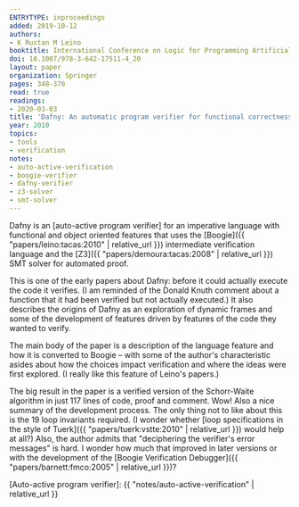 ```yaml
---
ENTRYTYPE: inproceedings
added: 2019-10-12
authors:
- K Rustan M Leino
booktitle: International Conference on Logic for Programming Artificial Intelligence and Reasoning
doi: 10.1007/978-3-642-17511-4_20
layout: paper
organization: Springer
pages: 348-370
read: true
readings:
- 2020-03-03
title: 'Dafny: An automatic program verifier for functional correctness'
year: 2010
topics:
- tools
- verification
notes:
- auto-active-verification
- boogie-verifier
- dafny-verifier
- z3-solver
- smt-solver
---
```


Dafny is an [auto-active program verifier] for an imperative
language with functional and object oriented features
that uses
the 
[Boogie]({{ "papers/leino:tacas:2010" | relative_url }})
intermediate verification language
and the
[Z3]({{ "papers/demoura:tacas:2008" | relative_url }})
SMT solver
for automated proof.

This is one of the early papers about Dafny: before it could
actually execute the code it verifies.
(I am reminded of the Donald Knuth comment about a function that
it had been verified but not actually executed.)
It also describes 
the origins of Dafny as an exploration of dynamic frames
and some of the development of features driven
by features of the code they wanted to verify.

The main body of the paper is a description of the language
feature and how it is converted to Boogie – with some of the
author's characteristic asides about how the choices impact
verification and where the ideas were first explored.
(I really like this feature of Leino's papers.)

The big result in the paper is a verified version of
the Schorr-Waite algorithm in just 117 lines of
code, proof and comment.  Wow!
Also a nice summary of the development process.
The only thing not to like about this is the 19
loop invariants required.
(I wonder whether [loop specifications in the style of Tuerk]({{ "papers/tuerk:vstte:2010" | relative_url }})
would help at all?)
Also, the author admits that "deciphering the verifier's
error messages" is hard.
I wonder how much that improved in later versions
or with the development of the
[Boogie Verification Debugger]({{ "papers/barnett:fmco:2005" | relative_url }})?


[Auto-active program verifier]: {{ "notes/auto-active-verification" | relative_url }}
